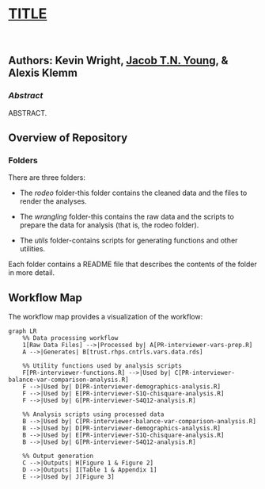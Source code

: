 # **[TITLE]()**

<br>

## Authors: Kevin Wright, [Jacob T.N. Young](https://jacobtnyoung.github.io/), & Alexis Klemm

### ***Abstract***

ABSTRACT.


## Overview of Repository

### Folders

There are three folders:

  * The *rodeo* folder-this folder contains the cleaned data and the files to render the analyses.
  
  * The *wrangling* folder-this contains the raw data and the scripts to prepare the data for analysis (that is, the rodeo folder).
  
  * The *utils* folder-contains scripts for generating functions and other utilities.

Each folder contains a README file that describes the contents of the folder in more detail.
  
## Workflow Map

The workflow map provides a visualization of the workflow:

```mermaid
graph LR
    %% Data processing workflow
    1[Raw Data Files] -->|Processed by| A[PR-interviewer-vars-prep.R]
    A -->|Generates| B[trust.rhps.cntrls.vars.data.rds]

    %% Utility functions used by analysis scripts
    F[PR-interviewer-functions.R] -->|Used by| C[PR-interviewer-balance-var-comparison-analysis.R]
    F -->|Used by| D[PR-interviewer-demographics-analysis.R]
    F -->|Used by| E[PR-interviewer-S1Q-chisquare-analysis.R]
    F -->|Used by| G[PR-interviewer-S4Q12-analysis.R]

    %% Analysis scripts using processed data
    B -->|Used by| C[PR-interviewer-balance-var-comparison-analysis.R]
    B -->|Used by| D[PR-interviewer-demographics-analysis.R]
    B -->|Used by| E[PR-interviewer-S1Q-chisquare-analysis.R]
    B -->|Used by| G[PR-interviewer-S4Q12-analysis.R]

    %% Output generation
    C -->|Outputs| H[Figure 1 & Figure 2]
    D -->|Outputs| I[Table 1 & Appendix 1]
    E -->|Used by| J[Figure 3]

```    
